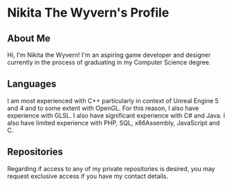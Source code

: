 # Nikita The Wyvern's Profile
## About Me
Hi, I'm Nikita the Wyvern! I'm an aspiring game developer and designer currently in the process of graduating in my Computer Science degree.

## Languages
I am most experienced with C++ particularly in context of Unreal Engine 5 and 4 and to some extent with OpenGL. For this reason, I also have experience with GLSL. I also have significant experience with C# and Java. I also have limited experience with PHP, SQL, x86Assembly, JavaScript and C.

## Repositories
Regarding if access to any of my private repositories is desired, you may request exclusive access if you have my contact details.
